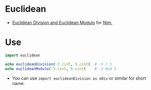 # Euclidean

- [Euclidean Division and Euclidean Modulo](https://en.wikipedia.org/wiki/Euclidean_division) for [Nim.](https://nim-lang.org)


# Use

```nim
import euclidean

echo euclideanDivision(-3.cint, 5.cint)  # -3 / 5
echo euclideanModulo(-3.cint, 5.cint)    # -3 mod 5
```

- You can use `import euclideanDivision as eDiv` or similar for short name.
